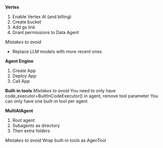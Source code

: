 **Vertex**
1. Enable Vertex AI (and billing)
2. Create bucket
3. Add gs link
4. Grant permissions to Data Agent

*Mistakes to avoid*
- Replace LLM models with more recent ones

**Agent Engine**
1. Create App
2. Deploy App
3. Call App

**Built-in tools**
*Mistakes to avoid*
You need to only have code_executor=BuiltInCodeExecutor() in agent, remove tool parameter
You can only have one built-in tool per agent


**MultiAIAgent**
1. Root agent
2. Subagents as directory
3. Then extra folders

*Mistakes to avoid*
Wrap built-in tools as AgenTool

